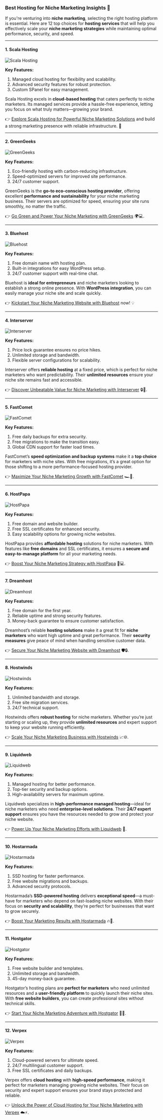 ### Best Hosting for Niche Marketing Insights 🧐

If you're venturing into **niche marketing**, selecting the right hosting platform is essential. Here are 12 top choices for **hosting services** that will help you effectively scale your **niche marketing strategies** while maintaining optimal performance, security, and speed.

---

#### 1. Scala Hosting 
![Scala Hosting](https://i.imgur.com/uJ5JIK3.png "Scala Web Hosting")

**Key Features:**
1. Managed cloud hosting for flexibility and scalability.
2. Advanced security features for robust protection.
3. Custom SPanel for easy management.

Scala Hosting excels in **cloud-based hosting** that caters perfectly to niche marketers. Its managed services provide a hassle-free experience, letting you focus on what truly matters—growing your brand.

👉 [Explore Scala Hosting for Powerful Niche Marketing Solutions](https://snipitx.com/scala-jy) and build a strong marketing presence with reliable infrastructure. 🚀

---

#### 2. GreenGeeks 
![GreenGeeks](https://i.imgur.com/eEwuntu.jpg "GreenGeeks Hosting")

**Key Features:**
1. Eco-friendly hosting with carbon-reducing infrastructure.
2. Speed-optimized servers for improved site performance.
3. 24/7 customer support.

GreenGeeks is the **go-to eco-conscious hosting provider**, offering excellent **performance and sustainability** for your niche marketing business. Their servers are optimized for speed, ensuring your site runs smoothly, no matter the traffic.

👉 [Go Green and Power Your Niche Marketing with GreenGeeks](https://snipitx.com/greengeeks-jy) 🌍💻.

---

#### 3. Bluehost 
![Bluehost](https://i.imgur.com/PasFF9E.jpeg "Bluehost Hosting")

**Key Features:**
1. Free domain name with hosting plan.
2. Built-in integrations for easy WordPress setup.
3. 24/7 customer support with real-time chat.

Bluehost is **ideal for entrepreneurs** and niche marketers looking to establish a strong online presence. With **WordPress integration**, you can easily manage your niche site and scale quickly.

👉 [Kickstart Your Niche Marketing Website with Bluehost](https://snipitx.com/bluehost-jy) now! 💡

---

#### 4. Interserver 
![Interserver](https://i.imgur.com/OM5dOEW.jpeg "Interserver Hosting")

**Key Features:**
1. Price lock guarantee ensures no price hikes.
2. Unlimited storage and bandwidth.
3. Flexible server configurations for scalability.

Interserver offers **reliable hosting** at a fixed price, which is perfect for niche marketers who want predictability. Their **unlimited resources** ensure your niche site remains fast and accessible.

👉 [Discover Unbeatable Value for Niche Marketing with Interserver](https://snipitx.com/interserver-jy) 🔒💸.

---

#### 5. FastComet 
![FastComet](https://i.imgur.com/7qgXuWp.png "FastComet Hosting")

**Key Features:**
1. Free daily backups for extra security.
2. Free migrations to make the transition easy.
3. Global CDN support for faster load times.

FastComet’s **speed optimization and backup systems** make it a **top choice** for marketers with niche sites. With free migrations, it’s a great option for those shifting to a more performance-focused hosting provider.

👉 [Maximize Your Niche Marketing Growth with FastComet](https://snipitx.com/fastcomet-jy) 🏎️💨.

---

#### 6. HostPapa 
![HostPapa](https://i.imgur.com/ouDTkvl.jpeg "HostPapa Hosting")

**Key Features:**
1. Free domain and website builder.
2. Free SSL certificates for enhanced security.
3. Easy scalability options for growing niche websites.

HostPapa provides **affordable hosting** solutions for niche marketers. With features like **free domains** and SSL certificates, it ensures a **secure and easy-to-manage platform** for all your marketing needs.

👉 [Boost Your Niche Marketing Strategy with HostPapa](https://snipitx.com/hostpapa-jy) 🌱💻.

---

#### 7. Dreamhost 
![Dreamhost](https://i.imgur.com/rXIg8ip.jpeg "Dreamhost Hosting")

**Key Features:**
1. Free domain for the first year.
2. Reliable uptime and strong security features.
3. Money-back guarantee to ensure customer satisfaction.

Dreamhost’s reliable **hosting solutions** make it a great fit for **niche marketers** who want high uptime and great performance. Their **security measures** give peace of mind when handling sensitive customer data.

👉 [Secure Your Niche Marketing Website with Dreamhost](https://snipitx.com/dreamhost-jy) 🛡️🔒.

---

#### 8. Hostwinds 
![Hostwinds](https://i.imgur.com/53aSNXx.jpeg "Hostwinds Hosting")

**Key Features:**
1. Unlimited bandwidth and storage.
2. Free site migration services.
3. 24/7 technical support.

Hostwinds offers **robust hosting** for niche marketers. Whether you’re just starting or scaling up, they provide **unlimited resources** and expert support to keep your website running efficiently.

👉 [Scale Your Niche Marketing Business with Hostwinds](https://snipitx.com/hostwinds-jy) 📈🌐.

---

#### 9. Liquidweb 
![Liquidweb](https://i.imgur.com/4IvT9SC.jpeg "Liquidweb Hosting")

**Key Features:**
1. Managed hosting for better performance.
2. Top-tier security and backup options.
3. High-availability servers for maximum uptime.

Liquidweb specializes in **high-performance managed hosting**—ideal for niche marketers who need **enterprise-level solutions**. Their **24/7 expert support** ensures you have the resources needed to grow and protect your niche website.

👉 [Power Up Your Niche Marketing Efforts with Liquidweb](https://snipitx.com/liquidweb-jy) 💪.

---

#### 10. Hostarmada 
![Hostarmada](https://i.imgur.com/KFbdf3o.jpeg "Hostarmada Hosting")

**Key Features:**
1. SSD hosting for faster performance.
2. Free website migrations and backups.
3. Advanced security protocols.

Hostarmada’s **SSD-powered hosting** delivers **exceptional speed**—a must-have for marketers who depend on fast-loading niche websites. With their focus on **security and scalability**, they’re perfect for businesses that want to grow securely.

👉 [Boost Your Marketing Results with Hostarmada](https://snipitx.com/hostarmada-jy) 🔥🚀.

---

#### 11. Hostgator 
![Hostgator](https://i.imgur.com/BcVkH57.jpeg "Hostgator Hosting")

**Key Features:**
1. Free website builder and templates.
2. Unlimited storage and bandwidth.
3. 45-day money-back guarantee.

Hostgator’s hosting plans are **perfect for marketers** who need unlimited resources and a **user-friendly platform** to quickly launch their niche sites. With **free website builders**, you can create professional sites without technical skills.

👉 [Start Your Niche Marketing Adventure with Hostgator](https://snipitx.com/hostgator-jy) 🔧✨.

---

#### 12. Verpex 
![Verpex](https://i.imgur.com/6x5LhiS.jpeg "Verpex Hosting")

**Key Features:**
1. Cloud-powered servers for ultimate speed.
2. 24/7 multilingual customer support.
3. Free SSL certificates and daily backups.

Verpex offers **cloud hosting** with **high-speed performance**, making it perfect for marketers managing growing niche websites. Their focus on security and expert support ensures your brand stays protected and reliable.

👉 [Unlock the Power of Cloud Hosting for Your Niche Marketing with Verpex](https://snipitx.com/verpex-jy) ☁️⚡.

